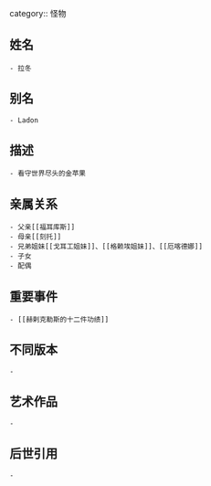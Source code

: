 category:: 怪物
## 姓名
	- 拉冬
## 别名
	- Ladon
## 描述
	- 看守世界尽头的金苹果
## 亲属关系
	- 父亲[[福耳库斯]]
	- 母亲[[刻托]]
	- 兄弟姐妹[[戈耳工姐妹]]、[[格赖埃姐妹]]、[[厄喀德娜]]
	- 子女
	- 配偶
## 重要事件
	- [[赫剌克勒斯的十二件功绩]]
## 不同版本
	-
## 艺术作品
	-
## 后世引用
	-
